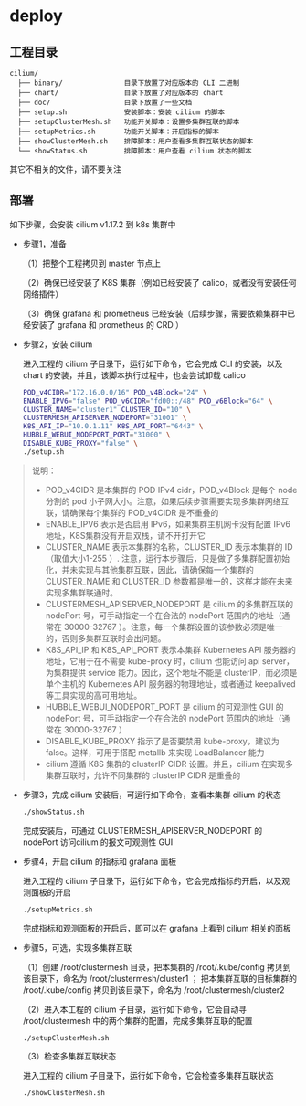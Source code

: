 # deploy

##  工程目录

```
cilium/
  ├── binary/               目录下放置了对应版本的 CLI 二进制
  ├── chart/                目录下放置了对应版本的 chart
  ├── doc/                  目录下放置了一些文档
  ├── setup.sh              安装脚本：安装 cilium 的脚本
  ├── setupClusterMesh.sh   功能开关脚本：设置多集群互联的脚本
  ├── setupMetrics.sh       功能开关脚本：开启指标的脚本
  ├── showClusterMesh.sh    排障脚本：用户查看多集群互联状态的脚本
  └── showStatus.sh         排障脚本：用户查看 cilium 状态的脚本
```

其它不相关的文件，请不要关注

## 部署 

如下步骤，会安装 cilium v1.17.2 到 k8s 集群中

* 步骤1，准备

    （1）把整个工程拷贝到 master 节点上

    （2）确保已经安装了 K8S 集群（例如已经安装了 calico，或者没有安装任何网络插件）

    （3）确保 grafana 和 prometheus 已经安装（后续步骤，需要依赖集群中已经安装了 grafana 和 prometheus 的 CRD ）

* 步骤2，安装 cilium

    进入工程的 cilium 子目录下，运行如下命令，它会完成 CLI 的安装，以及 chart 的安装，并且，该脚本执行过程中，也会尝试卸载 calico

    ```bash
    POD_v4CIDR="172.16.0.0/16" POD_v4Block="24" \
    ENABLE_IPV6="false" POD_v6CIDR="fd00::/48" POD_v6Block="64" \
    CLUSTER_NAME="cluster1" CLUSTER_ID="10" \
    CLUSTERMESH_APISERVER_NODEPORT="31001" \
    K8S_API_IP="10.0.1.11" K8S_API_PORT="6443" \
    HUBBLE_WEBUI_NODEPORT_PORT="31000" \
    DISABLE_KUBE_PROXY="false" \
    ./setup.sh
    ```

> 说明：
> *  POD_v4CIDR 是本集群的 POD IPv4 cidr，POD_v4Block 是每个 node 分割的 pod 小子网大小。注意，如果后续步骤需要实现多集群网络互联，请确保每个集群的 POD_v4CIDR 是不重叠的
> * ENABLE_IPV6 表示是否启用 IPv6，如果集群主机网卡没有配置 IPv6 地址，K8S集群没有开启双栈，请不开打开它
> * CLUSTER_NAME 表示本集群的名称，CLUSTER_ID 表示本集群的 ID（取值大小1-255 ）. 注意，运行本步骤后，只是做了多集群配置初始化，并未实现与其他集群互联，因此，请确保每一个集群的 CLUSTER_NAME 和 CLUSTER_ID 参数都是唯一的，这样才能在未来实现多集群联通时。
> * CLUSTERMESH_APISERVER_NODEPORT 是 cilium 的多集群互联的 nodePort 号，可手动指定一个在合法的 nodePort 范围内的地址（通常在 30000-32767 ）。注意，每一个集群设置的该参数必须是唯一的，否则多集群互联时会出问题。
> * K8S_API_IP 和 K8S_API_PORT 表示本集群 Kubernetes API 服务器的地址，它用于在不需要 kube-proxy 时，cilium 也能访问 api server，为集群提供 service 能力。因此，这个地址不能是 clusterIP，而必须是单个主机的 Kubernetes API 服务器的物理地址，或者通过 keepalived 等工具实现的高可用地址。
> * HUBBLE_WEBUI_NODEPORT_PORT 是 cilium 的可观测性 GUI 的 nodePort 号，可手动指定一个在合法的 nodePort 范围内的地址（通常在 30000-32767 ）
> * DISABLE_KUBE_PROXY 指示了是否要禁用 kube-proxy，建议为 false。这样，可用于搭配 metallb 来实现 LoadBalancer 能力
> * cilium 遵循 K8S 集群的 clusterIP CIDR 设置。并且，cilium 在实现多集群互联时，允许不同集群的 clusterIP CIDR 是重叠的


* 步骤3，完成 cilium 安装后，可运行如下命令，查看本集群 cilium 的状态

    ```bash
    ./showStatus.sh
    ```

    完成安装后，可通过 CLUSTERMESH_APISERVER_NODEPORT 的 nodePort 访问cilium 的报文可观测性 GUI

* 步骤4，开启 cilium 的指标和 grafana 面板

    进入工程的 cilium 子目录下，运行如下命令，它会完成指标的开启，以及观测面板的开启

    ```bash
    ./setupMetrics.sh
    ```

    完成指标和观测面板的开启后，即可以在 grafana 上看到 cilium 相关的面板

* 步骤5，可选，实现多集群互联

    （1）创建 /root/clustermesh 目录，把本集群的 /root/.kube/config 拷贝到该目录下，命名为 /root/clustermesh/cluster1 ； 把本集群互联的目标集群的  /root/.kube/config 拷贝到该目录下，命名为 /root/clustermesh/cluster2

    （2）进入本工程的 cilium 子目录，运行如下命令，它会自动寻 /root/clustermesh 中的两个集群的配置，完成多集群互联的配置

    ```bash
    ./setupClusterMesh.sh
    ```

    （3）检查多集群互联状态

    进入工程的 cilium 子目录下，运行如下命令，它会检查多集群互联状态

    ```bash
    ./showClusterMesh.sh
    ```


